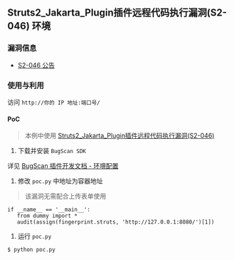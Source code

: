 ## Struts2_Jakarta_Plugin插件远程代码执行漏洞(S2-046) 环境

### 漏洞信息

- [S2-046 公告](https://cwiki.apache.org/confluence/display/WW/S2-046)

### 使用与利用

访问 `http://你的 IP 地址:端口号/`

#### PoC

> 本例中使用 [Struts2_Jakarta_Plugin插件远程代码执行漏洞(S2-046) ](http://www.bugscan.net/source/plugin/4787/template/)

1. 下载并安装 `BugScan SDK`

详见 [BugScan 插件开发文档 - 环境配置](http://doc.bugscan.net/chapter1/1-1.html)

1. 修改 `poc.py` 中地址为容器地址

> 该漏洞无需配合上传表单使用

```
if __name__ == '__main__':
   from dummy import *
   audit(assign(fingerprint.struts, 'http://127.0.0.1:8080/')[1])
```

1. 运行 `poc.py`

```
$ python poc.py
```